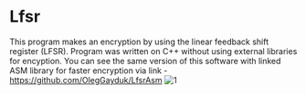 # Lfsr
This program makes an encryption by using the linear feedback shift register (LFSR). Program was written on C++ without using external libraries for encyption. 
You can see the same version of this software with linked ASM library for faster encryption via link - https://github.com/OlegGayduk/LfsrAsm
![1](https://user-images.githubusercontent.com/63071210/185955318-78137890-ffb7-4789-9a53-920643dcc37b.png)
